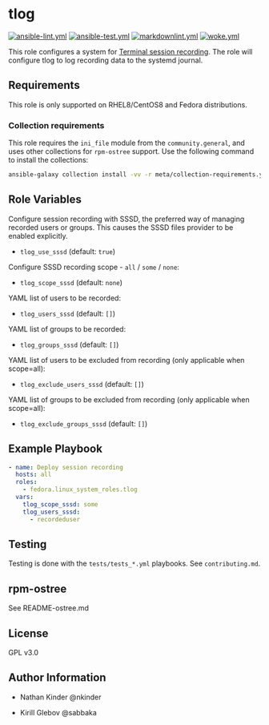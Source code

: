 # tlog

[![ansible-lint.yml](https://github.com/fedora.linux_system_roles.tlog/actions/workflows/ansible-lint.yml/badge.svg)](https://github.com/fedora.linux_system_roles.tlog/actions/workflows/ansible-lint.yml) [![ansible-test.yml](https://github.com/fedora.linux_system_roles.tlog/actions/workflows/ansible-test.yml/badge.svg)](https://github.com/fedora.linux_system_roles.tlog/actions/workflows/ansible-test.yml) [![markdownlint.yml](https://github.com/fedora.linux_system_roles.tlog/actions/workflows/markdownlint.yml/badge.svg)](https://github.com/fedora.linux_system_roles.tlog/actions/workflows/markdownlint.yml) [![woke.yml](https://github.com/fedora.linux_system_roles.tlog/actions/workflows/woke.yml/badge.svg)](https://github.com/fedora.linux_system_roles.tlog/actions/workflows/woke.yml)

This role configures a system for [Terminal session
recording](https://github.com/scribery). The role will configure tlog to log
recording data to the systemd journal.

## Requirements

This role is only supported on RHEL8/CentOS8 and Fedora distributions.

### Collection requirements

This role requires the `ini_file` module from the `community.general`, and uses
other collections for `rpm-ostree` support.  Use the following command to
install the collections:

```bash
ansible-galaxy collection install -vv -r meta/collection-requirements.yml
```

## Role Variables

Configure session recording with SSSD, the preferred way of managing recorded
users or groups. This causes the SSSD files provider to be enabled explicitly.

- `tlog_use_sssd` (default: `true`)

Configure SSSD recording scope - `all` / `some` / `none`:

- `tlog_scope_sssd` (default: `none`)

YAML list of users to be recorded:

- `tlog_users_sssd` (default: `[]`)

YAML list of groups to be recorded:

- `tlog_groups_sssd` (default: `[]`)

YAML list of users to be excluded from recording (only applicable when
scope=all):

- `tlog_exclude_users_sssd` (default: `[]`)

YAML list of groups to be excluded from recording (only applicable when
scope=all):

- `tlog_exclude_groups_sssd` (default: `[]`)

## Example Playbook

```yaml
- name: Deploy session recording
  hosts: all
  roles:
    - fedora.linux_system_roles.tlog
  vars:
    tlog_scope_sssd: some
    tlog_users_sssd:
      - recordeduser
```

## Testing

Testing is done with the `tests/tests_*.yml` playbooks.  See `contributing.md`.

## rpm-ostree

See README-ostree.md

## License

GPL v3.0

## Author Information

- Nathan Kinder @nkinder

- Kirill Glebov @sabbaka
